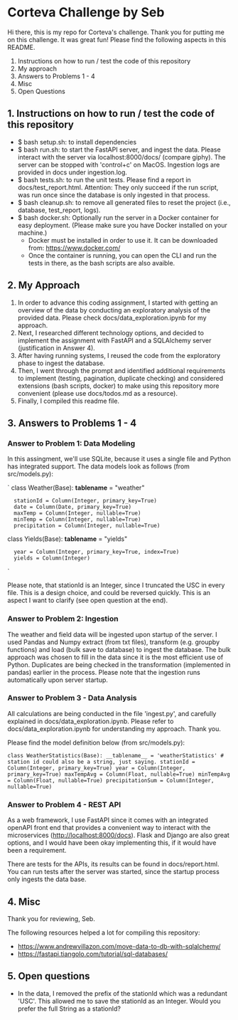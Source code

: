 # Corteva Challenge by Seb

Hi there, this is my repo for Corteva's challenge. Thank you for putting me on this challenge. It was great fun!
Please find the following aspects in this README.

1. Instructions on how to run / test the code of this repository
2. My approach
3. Answers to Problems 1 - 4
4. Misc
5. Open Questions

## 1. Instructions on how to run / test the code of this repository

- $ bash setup.sh: to install dependencies
- $ bash run.sh: to start the FastAPI server, and ingest the data. Please interact with the server via localhost:8000/docs/ (compare giphy). The server can be stopped with 'control+c' on MacOS. Ingestion logs are provided in docs under ingestion.log.
- $ bash tests.sh: to run the unit tests. Please find a report in docs/test_report.html. Attention: They only succeed if the run script, was run once since the database is only ingested in that process.
- $ bash cleanup.sh: to remove all generated files to reset the project (i.e., database, test_report, logs).
- $ bash docker.sh: Optionally run the server in a Docker container for easy deployment. (Please make sure you have Docker installed on your machine.)
  - Docker must be installed in order to use it. It can be downloaded from: <https://www.docker.com/>
  - Once the container is running, you can open the CLI and run the tests in there, as the bash scripts are also avaible.

## 2. My Approach

1. In order to advance this coding assignment, I started with getting an overview of the data by conducting an exploratory analysis of the provided data. Please check docs/data_exploration.ipynb for my approach.
2. Next, I researched different technology options, and decided to implement the assignment with FastAPI and a SQLAlchemy server (justification in Answer 4).
3. After having running systems, I reused the code from the exploratory phase to ingest the database.
4. Then, I went through the prompt and identified additional requirements to implement (testing, pagination, duplicate checking) and considered extensions (bash scripts, docker) to make using this repository more convenient (please use docs/todos.md as a resource).
5. Finally, I compiled this readme file.

## 3. Answers to Problems 1 - 4

### Answer to Problem 1: Data Modeling

In this assingment, we'll use SQLite, because it uses a single file and Python has integrated support.
The data models look as follows (from src/models.py):

`
  class Weather(Base):
      __tablename__ = "weather"

      stationId = Column(Integer, primary_key=True)
      date = Column(Date, primary_key=True)
      maxTemp = Column(Integer, nullable=True)
      minTemp = Column(Integer, nullable=True)
      precipitation = Column(Integer, nullable=True)

  class Yields(Base):
      __tablename__ = "yields"

      year = Column(Integer, primary_key=True, index=True)
      yields = Column(Integer)
`

Please note, that stationId is an Integer, since I truncated the USC in every file. This is a design choice, and could be reversed quickly. This is an aspect I want to clarify (see open question at the end).

### Answer to Problem 2: Ingestion

The weather and field data will be ingested upon startup of the server. I used Pandas and Numpy extract (from txt files), transform (e.g. groupby functions) and load (bulk save to database) to ingest the database. The bulk approach was chosen to fill in the data since it is the most efficient use of Python. Duplicates are being checked in the transformation (implemented in pandas) earlier in the process.
Please note that the ingestion runs automatically upon server startup.

### Answer to Problem 3 - Data Analysis

All calculations are being conducted in the file 'ingest.py', and carefully explained in docs/data_exploration.ipynb. Please refer to docs/data_exploration.ipynb for understanding my approach. Thank you.

Please find the model definition below (from src/models.py):

`
  class WeatherStatistics(Base):
    __tablename__ = 'weatherStatistics'
    # station id could also be a string, just saying.
    stationId = Column(Integer, primary_key=True)
    year = Column(Integer, primary_key=True)
    maxTempAvg = Column(Float, nullable=True)
    minTempAvg = Column(Float, nullable=True)
    precipitationSum = Column(Integer, nullable=True)
`

### Answer to Problem 4 - REST API

As a web framework, I use FastAPI since it comes with an integrated openAPI front end that provides a convenient way to interact with the microservices (<http://localhost:8000/docs>). Flask and Django are also great options, and I would have been okay implementing this, if it would have been a requirement.

There are tests for the APIs, its results can be found in docs/report.html. You can run tests after the server was started, since the startup process only ingests the data base.

## 4. Misc

Thank you for reviewing, Seb.

The following resources helped a lot for compiling this repository:

- <https://www.andrewvillazon.com/move-data-to-db-with-sqlalchemy/>
- <https://fastapi.tiangolo.com/tutorial/sql-databases/>

## 5. Open questions

- In the data, I removed the prefix of the stationId which was a redundant 'USC'. This allowed me to save the stationId as an Integer. Would you prefer the full String as a stationId?
